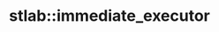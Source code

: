 ---
layout: class
title: stlab::immediate_executor
brief: Executes tasks immediately
tags:
  - class
defined-in-header: stlab/concurrency/immediate_executor.hpp
declaration: struct immediate_executor

member-types:
  - type: result_type
    definition: void      
---